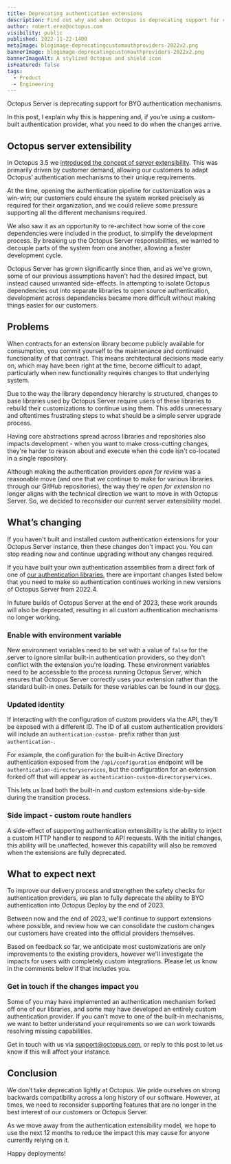 ```yaml
---
title: Deprecating authentication extensions
description: Find out why and when Octopus is deprecating support for custom authentication extensions.
author: robert.erez@octopus.com
visibility: public
published: 2022-11-22-1400
metaImage: blogimage-deprecatingcustomauthproviders-2022x2.png
bannerImage: blogimage-deprecatingcustomauthproviders-2022x2.png
bannerImageAlt: A stylized Octopus and shield icon
isFeatured: false
tags: 
  - Product
  - Engineering
---
```


Octopus Server is deprecating support for BYO authentication mechanisms. 

In this post, I explain why this is happening and, if you're using a custom-built authentication provider, what you need to do when the changes arrive.

## Octopus server extensibility

In Octopus 3.5 we [introduced the concept of server extensibility](https://octopus.com/blog/octopus-deploy-3.5#octopus-deploy-server-extensibility). This was primarily driven by customer demand, allowing our customers to adapt Octopus’ authentication mechanisms to their unique requirements. 

At the time, opening the authentication pipeline for customization was a win-win; our customers could ensure the system worked precisely as required for their organization, and we could relieve some pressure supporting all the different mechanisms required. 

We also saw it as an opportunity to re-architect how some of the core dependencies were included in the product, to simplify the development process. By breaking up the Octopus Server responsibilities, we wanted to decouple parts of the system from one another, allowing a faster development cycle.

Octopus Server has grown significantly since then, and as we've grown, some of our previous assumptions haven't had the desired impact, but instead caused unwanted side-effects. In attempting to isolate Octopus dependencies out into separate libraries to open source authentication,  development across dependencies became more difficult without making things easier for our customers.

## Problems 

When contracts for an extension library become publicly available for consumption, you commit yourself to the maintenance and continued functionality of that contract. This means architectural decisions made early on, which may have been right at the time, become difficult to adapt, particularly when new functionality requires changes to that underlying system.

Due to the way the library dependency hierarchy is structured, changes to base libraries used by Octopus Server require users of these libraries to rebuild their customizations to continue using them. This adds unnecessary and oftentimes frustrating steps to what should be a simple server upgrade process. 

Having core abstractions spread across libraries and repositories also impacts development - when you want to make cross-cutting changes, they're harder to reason about and execute when the code isn't co-located in a single repository.

Although making the authentication providers _open for review_ was a reasonable move (and one that we continue to make for various libraries through our GitHub repositories), the way they're _open for extension_ no longer aligns with the technical direction we want to move in with Octopus Server. So, we decided to reconsider our current server extensibility model.

## What’s changing

If you haven't built and installed custom authentication extensions for your Octopus Server instance, then these changes don't impact you. You can stop reading now and continue upgrading without any changes required.

If you have built your own authentication assemblies from a direct fork of one of [our authentication libraries](https://octopus.com/docs/administration/server-extensibility/customizing-an-octopus-deploy-server-extension), there are important changes listed below that you need to make so authentication continues working in new versions of Octopus Server from 2022.4. 

In future builds of Octopus Server at the end of 2023, these work arounds will also be deprecated, resulting in all custom authentication mechanisms no longer working.

### Enable with environment variable

New environment variables need to be set with a value of `false` for the server to ignore similar built-in authentication providers, so they don't conflict with the extension you're loading. These environment variables need to be accessible to the process running Octopus Server, which ensures that Octopus Server correctly uses your extension rather than the standard built-in ones. Details for these variables can be found in our [docs](https://docs.octopus.com).

### Updated identity

If interacting with the configuration of custom providers via the API, they'll be exposed with a different ID. The ID of all custom authentication providers will include an `authentication-custom-` prefix rather than just `authentication-`. 

For example, the configuration for the built-in Active Directory authentication exposed from the `/api/configuration` endpoint will be `authentication-directoryservices`, but the configuration for an extension forked off that will appear as `authentication-custom-directoryservices`. 

This lets us load both the built-in and custom extensions side-by-side during the transition process.

### Side impact - custom route handlers

A side-effect of supporting authentication extensibility is the ability to inject a custom HTTP handler to respond to API requests. With the initial changes, this ability will be unaffected, however this capability will also be removed when the extensions are fully deprecated. 

## What to expect next

To improve our delivery process and strengthen the safety checks for authentication providers, we plan to fully deprecate the ability to BYO authentication into Octopus Deploy by the end of 2023. 

Between now and the end of 2023, we'll continue to support extensions where possible, and review how we can consolidate the custom changes our customers have created into the official providers themselves. 

Based on feedback so far, we anticipate most customizations are only improvements to the existing providers, however we'll investigate the impacts for users with completely custom integrations. Please let us know in the comments below if that includes you.

### Get in touch if the changes impact you

Some of you may have implemented an authentication mechanism forked off one of our libraries, and some may have developed an entirely custom authentication provider. If you can't move to one of the built-in mechanisms, we want to better understand your requirements so we can work towards resolving missing capabilities. 

Get in touch with us via [support@octopus.com](mailto:support@octopus.com), or reply to this post to let us know if this will affect your instance.

## Conclusion

We don’t take deprecation lightly at Octopus. We pride ourselves on strong backwards compatibility across a long history of our software. However, at times, we need to reconsider supporting features that are no longer in the best interest of our customers or Octopus Server. 

As we move away from the authentication extensibility model, we hope to use the next 12 months to reduce the impact this may cause for anyone currently relying on it.

Happy deployments!